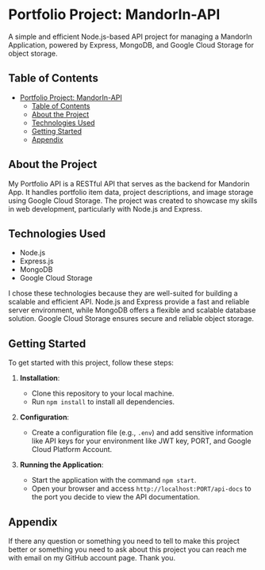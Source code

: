 # Portfolio Project: MandorIn-API

A simple and efficient Node.js-based API project for managing a MandorIn Application, powered by Express, MongoDB, and Google Cloud Storage for object storage.

## Table of Contents

- [Portfolio Project: MandorIn-API](#portfolio-project-mandorin-api)
  - [Table of Contents](#table-of-contents)
  - [About the Project](#about-the-project)
  - [Technologies Used](#technologies-used)
  - [Getting Started](#getting-started)
  - [Appendix](#appendix)

## About the Project

My Portfolio API is a RESTful API that serves as the backend for Mandorin App. It handles portfolio item data, project descriptions, and image storage using Google Cloud Storage. The project was created to showcase my skills in web development, particularly with Node.js and Express.

## Technologies Used

- Node.js
- Express.js
- MongoDB
- Google Cloud Storage

I chose these technologies because they are well-suited for building a scalable and efficient API. Node.js and Express provide a fast and reliable server environment, while MongoDB offers a flexible and scalable database solution. Google Cloud Storage ensures secure and reliable object storage.

## Getting Started

To get started with this project, follow these steps:

1. **Installation**:
   - Clone this repository to your local machine.
   - Run `npm install` to install all dependencies.

2. **Configuration**:
   - Create a configuration file (e.g., `.env`) and add sensitive information like API keys for your environment like JWT key, PORT, and Google Cloud Platform Account.

3. **Running the Application**:
   - Start the application with the command `npm start`.
   - Open your browser and access `http://localhost:PORT/api-docs` to the port you decide to view the API documentation.

## Appendix

If there any question or something you need to tell to make this project better or something you need to ask about this project you can reach me with email on my GitHub account page. Thank you.
